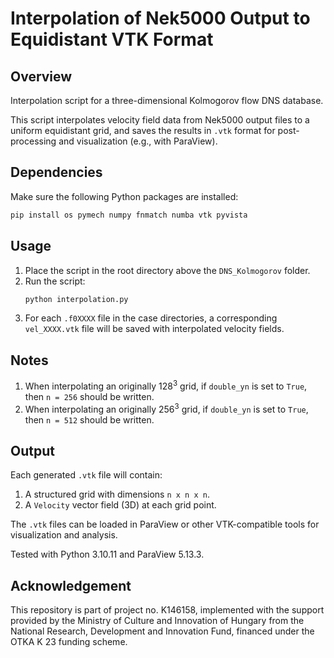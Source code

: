 # Interpolation of Nek5000 Output to Equidistant VTK Format

## Overview
Interpolation script for a three-dimensional Kolmogorov flow DNS database.

This script interpolates velocity field data from Nek5000 output files to a uniform equidistant grid, and saves the results in `.vtk` format for post-processing and visualization (e.g., with ParaView).

## Dependencies
Make sure the following Python packages are installed:

```bash
pip install os pymech numpy fnmatch numba vtk pyvista
```

## Usage
1. Place the script in the root directory above the `DNS_Kolmogorov` folder.
2. Run the script:
   ```bash
   python interpolation.py
   ```
3. For each `.f0XXXX` file in the case directories, a corresponding `vel_XXXX.vtk` file will be saved with interpolated velocity fields.

## Notes
1. When interpolating an originally $128^3$ grid, if `double_yn` is set to `True`, then `n = 256` should be written.
2. When interpolating an originally $256^3$ grid, if `double_yn` is set to `True`, then `n = 512` should be written.

## Output
Each generated `.vtk` file will contain:
1. A structured grid with dimensions `n x n x n`.
2. A `Velocity` vector field (3D) at each grid point.

The `.vtk` files can be loaded in ParaView or other VTK-compatible tools for visualization and analysis.

Tested with Python 3.10.11 and ParaView 5.13.3.

## Acknowledgement
This repository is part of project no. K146158, implemented with the support provided by the Ministry of Culture and Innovation of Hungary from the National Research, Development and Innovation Fund, financed under the OTKA K 23 funding scheme.
